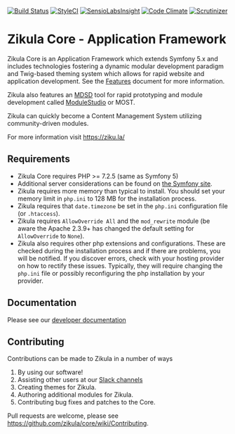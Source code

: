 [![Build Status](https://travis-ci.org/zikula/core.svg?branch=master)](https://travis-ci.org/zikula/core)
[![StyleCI](https://styleci.io/repos/781544/shield?branch=master)](https://styleci.io/repos/781544)
[![SensioLabsInsight](https://insight.symfony.com/projects/cc7028a5-80d5-4835-a4a4-0a179a690487/mini.png)](https://insight.symfony.com/projects/cc7028a5-80d5-4835-a4a4-0a179a690487)
[![Code Climate](https://codeclimate.com/github/zikula/core/badges/gpa.svg)](https://codeclimate.com/github/zikula/core)
[![Scrutinizer](https://scrutinizer-ci.com/g/zikula/core/badges/quality-score.png?b=master)](https://scrutinizer-ci.com/g/zikula/core/)

# Zikula Core - Application Framework

Zikula Core is an Application Framework which extends Symfony 5.x and includes technologies
fostering a dynamic modular development paradigm and Twig-based theming system which allows for rapid
website and application development. See the [Features](https://github.com/zikula/core/blob/master/src/docs/FEATURES.md)
document for more information.

Zikula also features an [MDSD](https://en.wikipedia.org/wiki/Model-driven_engineering) tool for rapid prototyping
and module development called [ModuleStudio](https://modulestudio.de/en/) or MOST.

Zikula can quickly become a Content Management System utilizing community-driven modules.

For more information visit https://ziku.la/

## Requirements

- Zikula Core requires PHP >= 7.2.5 (same as Symfony 5)
- Additional server considerations can be found on [the Symfony site](https://symfony.com/doc/current/reference/requirements.html).
- Zikula requires more memory than typical to install. You should set your memory limit in `php.ini`
  to 128 MB for the installation process.
- Zikula requires that `date.timezone` be set in the `php.ini` configuration file (or `.htaccess`).
- Zikula requires `AllowOverride All` and the `mod_rewrite` module (be aware the Apache 2.3.9+ has changed
  the default setting for `AllowOverride` to `None`).
- Zikula also requires other php extensions and configurations. These are checked during the installation
  process and if there are problems, you will be notified. If you discover errors, check with your hosting
  provider on how to rectify these issues. Typically, they will require changing the `php.ini` file or
  possibly reconfiguring the php installation by your provider.

## Documentation

Please see our [developer documentation](https://github.com/zikula/core/tree/master/src/docs)

## Contributing

Contributions can be made to Zikula in a number of ways

1. By using our software!
2. Assisting other users at our [Slack channels](https://zikula.slack.com/)
3. Creating themes for Zikula.
4. Authoring additional modules for Zikula.
5. Contributing bug fixes and patches to the Core.

Pull requests are welcome, please see https://github.com/zikula/core/wiki/Contributing.
